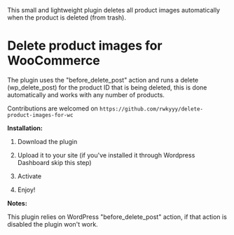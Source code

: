 This small and lightweight plugin deletes all product images automatically when the product is deleted (from trash).
# Delete product images for WooCommerce

The plugin uses the "before_delete_post" action and runs a delete (wp_delete_post) for the product ID that is being deleted, this is done automatically and works with any number of products.

Contributions are welcomed on `https://github.com/rwkyyy/delete-product-images-for-wc`

**Installation:**

1. Download  the plugin

2. Upload it to your site (if you've installed it through Wordpress Dashboard skip this step)

3. Activate

4. Enjoy!

**Notes:** 

This plugin relies on WordPress "before_delete_post" action, if that action is disabled the plugin won't work.